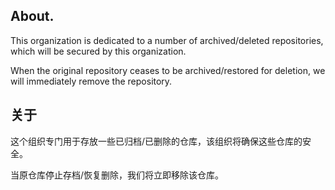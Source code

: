 ## About.

This organization is dedicated to a number of archived/deleted repositories, which will be secured by this organization.

When the original repository ceases to be archived/restored for deletion, we will immediately remove the repository.

## 关于

这个组织专门用于存放一些已归档/已删除的仓库，该组织将确保这些仓库的安全。

当原仓库停止存档/恢复删除，我们将立即移除该仓库。
